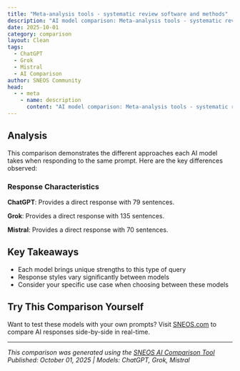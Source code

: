 ```yaml
---
title: "Meta-analysis tools - systematic review software and methods"
description: "AI model comparison: Meta-analysis tools - systematic review software and methods..."
date: 2025-10-01
category: comparison
layout: Clean
tags:
  - ChatGPT
  - Grok
  - Mistral
  - AI Comparison
author: SNEOS Community
head:
  - - meta
    - name: description
      content: "AI model comparison: Meta-analysis tools - systematic review software and methods..."
---
```


<ChatComparison
  title="Meta-analysis tools - systematic review software and methods"
  prompt="Meta-analysis tools - systematic review software and methods"
  :responses='{
    "ChatGPT": "Certainly! Meta-analysis and systematic reviews are crucial methods in evidence-based research, helping to synthesize results from multiple studies. Various software tools and methodological approaches assist researchers in conducting these analyses efficiently and accurately. Below is an overview of popular meta-analysis tools and common systematic review methods.\n\n### Popular Meta-Analysis and Systematic Review Software Tools\n\n1. **RevMan (Review Manager)**\n   - Developed by Cochrane Collaboration.\n   - Free to use.\n   - Supports data entry, meta-analysis, risk of bias assessment, and generating forest plots.\n   - Widely used for Cochrane systematic reviews.\n\n2. **EndNote / Zotero / Mendeley**\n   - Reference management tools.\n   - Useful for organizing literature during systematic reviews.\n   - EndNote has features to assist with citation screening but not for meta-analysis per se.\n\n3. **Covidence**\n   - Online platform for managing systematic reviews.\n   - Supports collaboration, study screening, data extraction, and risk of bias assessment.\n   - Integration with reference managers.\n   - Subscription-based.\n\n4. **Rayyan**\n   - Free web tool for screening and selecting studies.\n   - Useful for blinding reviewers and resolving conflicts during study selection.\n\n5. **Comprehensive Meta-Analysis (CMA)**\n   - Commercial software focused solely on meta-analysis.\n   - Supports numerous effect size calculations and advanced meta-analytic methods.\n   - User-friendly interface.\n\n6. **Stata / R (metafor, meta, or meta-analysis packages)**\n   - Powerful statistical software.\n   - R packages such as \u0060metafor\u0060, \u0060meta\u0060, \u0060metaSEM\u0060 provide flexible meta-analysis functionalities.\n   - Requires programming skills.\n   - Stata has meta-analysis modules (e.g., \u0060metan\u0060, \u0060metareg\u0060).\n\n7. **JASP**\n   - Free open-source statistical software with meta-analysis modules.\n   - User-friendly GUI.\n\n8. **DistillerSR**\n   - Commercial online platform designed for systematic reviews.\n   - Supports screening, data extraction, and reporting.\n\n9. **EPPI-Reviewer**\n   - Comprehensive web-based software for managing systematic reviews and meta-analysis.\n   - Supports text mining, screening, coding, and analysis.\n   - Subscription-based.\n\n10. **Meta-Essentials (Excel Tool)**\n    - Free Excel spreadsheets for meta-analysis of various data types.\n    - Useful for simple meta-analyses.\n\n---\n\n### Common Methods and Steps in Systematic Reviews with Meta-Analysis\n\n1. **Define Research Question and Protocol**\n   - Formulate using PICO (Population, Intervention, Comparison, Outcome).\n   - Register protocol (e.g., PROSPERO).\n\n2. **Literature Search**\n   - Comprehensive search in multiple databases (PubMed, Embase, Cochrane Library).\n   - Use of systematic search strategies.\n\n3. **Study Selection**\n   - Screen titles and abstracts against inclusion/exclusion criteria.\n   - Use of tools like Covidence or Rayyan improves efficiency and blinding.\n\n4. **Data Extraction**\n   - Extract relevant data: study characteristics, interventions, outcomes, effect sizes.\n   - Use piloted extraction forms.\n\n5. **Assessment of Risk of Bias**\n   - Use tools like Cochrane Risk of Bias (RoB 2), ROBINS-I (non-randomized studies).\n   - Important for interpreting results and sensitivity analyses.\n\n6. **Data Synthesis and Meta-Analysis**\n   - Calculate effect sizes (e.g., odds ratios, mean differences).\n   - Choose model: fixed-effect or random-effects (random-effects common due to heterogeneity).\n   - Assess heterogeneity (I\u00B2 statistic, Chi-square test).\n   - Perform subgroup and sensitivity analyses as appropriate.\n\n7. **Assess Publication Bias**\n   - Funnel plots, Egger\u2019s test.\n\n8. **Report Writing**\n   - Follow PRISMA guidelines.\n   - Transparent reporting of methodology and findings.\n\n---\n\n### Further Resources\n\n- **Cochrane Handbook for Systematic Reviews of Interventions:** Comprehensive guide for methodology.\n- **PRISMA Statement:** Reporting guideline.\n- **Books:**\n  - *Introduction to Meta-Analysis* by Borenstein et al.\n  - *Systematic Reviews in Health Care* by Egger et al.\n\n---\n\nIf you want, I can help you choose a suitable tool based on your specific project or provide guidance on a particular step.",
    "Grok": "Meta-analysis and systematic reviews are critical components of evidence-based research, particularly in fields like medicine, psychology, and social sciences. They involve the systematic collection, evaluation, and synthesis of data from multiple studies to arrive at more robust conclusions. Various software tools and methods can assist researchers in conducting these analyses efficiently. Below is an overview of systematic review software, meta-analysis tools, and methodologies.\n\n---\n\n### **Systematic Review Software**\nSystematic review software helps researchers manage the process of screening, selecting, and organizing studies, as well as documenting the review process. These tools often include features for collaboration, data extraction, and reporting.\n\n1. **Covidence**  \n   - **Purpose**: Streamlines the process of study screening, selection, and data extraction for systematic reviews.\n   - **Features**: \n     - Import citations from reference management software.\n     - Collaborative screening and conflict resolution.\n     - Risk of bias assessment.\n     - Export data for meta-analysis.\n   - **Pricing**: Subscription-based (offers institutional licenses and free trials).\n   - **Best for**: Teams conducting systematic reviews in healthcare and clinical research.\n\n2. **Rayyan**  \n   - **Purpose**: A free, web-based tool for screening and selecting studies.\n   - **Features**:\n     - Import references and deduplicate them.\n     - Collaborative screening with blinding options.\n     - AI-powered suggestions for inclusion/exclusion.\n   - **Pricing**: Free for basic features; premium plans available.\n   - **Best for**: Small teams or individual researchers on a budget.\n\n3. **DistillerSR**  \n   - **Purpose**: An advanced platform for systematic reviews with automation features.\n   - **Features**:\n     - AI-assisted screening and data extraction.\n     - Customizable workflows and forms.\n     - Audit trails for transparency.\n   - **Pricing**: Subscription-based, often used by larger organizations.\n   - **Best for**: Large-scale reviews or regulatory submissions.\n\n4. **EPPI-Reviewer**  \n   - **Purpose**: Software for systematic reviews and evidence synthesis.\n   - **Features**:\n     - Supports qualitative and quantitative reviews.\n     - Coding tools for thematic analysis.\n     - Integration with meta-analysis tools.\n   - **Pricing**: Subscription-based with free versions for small projects.\n   - **Best for**: Social science and education researchers.\n\n5. **RevMan (Review Manager)**  \n   - **Purpose**: Developed by Cochrane for preparing and maintaining systematic reviews.\n   - **Features**:\n     - Tools for creating protocols and full reviews.\n     - Risk of bias assessment.\n     - Built-in meta-analysis capabilities.\n   - **Pricing**: Free to use.\n   - **Best for**: Researchers conducting Cochrane reviews or following strict guidelines.\n\n---\n\n### **Meta-Analysis Software**\nMeta-analysis tools focus on statistically combining data from multiple studies to calculate overall effect sizes, heterogeneity, and confidence intervals.\n\n1. **RevMan (Review Manager)**  \n   - As mentioned above, RevMan includes meta-analysis capabilities.\n   - **Features**:\n     - Forest plots, funnel plots, and subgroup analysis.\n     - Support for fixed-effect and random-effects models.\n   - **Best for**: Researchers following Cochrane guidelines.\n\n2. **Comprehensive Meta-Analysis (CMA)**  \n   - **Purpose**: User-friendly software for conducting meta-analyses.\n   - **Features**:\n     - Wide range of effect size calculations (e.g., odds ratios, risk ratios, standardized mean differences).\n     - Forest plots, subgroup analysis, and publication bias tests.\n     - Easy-to-use interface for beginners.\n   - **Pricing**: Paid (offers academic discounts).\n   - **Best for**: Researchers who need a standalone tool with detailed reporting.\n\n3. **Metafor (R Package)**  \n   - **Purpose**: A free package in R for conducting meta-analyses.\n   - **Features**:\n     - Flexible and customizable analyses (fixed-effect, random-effects, meta-regression).\n     - Visualization of results (forest plots, funnel plots).\n     - Handles complex datasets.\n   - **Pricing**: Free (requires R programming knowledge).\n   - **Best for**: Researchers comfortable with coding and statistical analysis.\n\n4. **Stata**  \n   - **Purpose**: A general-purpose statistical software with strong meta-analysis capabilities.\n   - **Features**:\n     - Commands and modules for meta-analysis (e.g., \u0060meta\u0060 suite).\n     - Supports meta-regression and network meta-analysis.\n     - Advanced graphical outputs.\n   - **Pricing**: Paid (academic pricing available).\n   - **Best for**: Statisticians and researchers already using Stata.\n\n5. **MetaXL**  \n   - **Purpose**: An Excel add-in for meta-analysis.\n   - **Features**:\n     - User-friendly for Excel users.\n     - Forest plots, funnel plots, and heterogeneity statistics.\n     - Supports network meta-analysis.\n   - **Pricing**: Free.\n   - **Best for**: Researchers seeking a simple, no-cost tool integrated with Excel.\n\n6. **OpenMeta[Analyst]**  \n   - **Purpose**: A free, open-source tool for meta-analysis.\n   - **Features**:\n     - Supports various effect size measures.\n     - Forest plots and publication bias assessments.\n     - User-friendly interface.\n   - **Pricing**: Free.\n   - **Best for**: Researchers looking for a no-cost, standalone meta-analysis tool.\n\n---\n\n### **Methods for Conducting Meta-Analysis and Systematic Reviews**\nBeyond software, following a structured methodology is crucial for conducting high-quality systematic reviews and meta-analyses. Below are key steps and considerations:\n\n1. **Developing a Protocol**  \n   - Define the research question using frameworks like PICO (Population, Intervention, Comparison, Outcome).\n   - Specify inclusion/exclusion criteria.\n   - Register the protocol on platforms like PROSPERO (for health-related reviews).\n\n2. **Literature Search**  \n   - Search multiple databases (e.g., PubMed, Embase, Cochrane Library, Scopus).\n   - Use systematic search strings with Boolean operators.\n   - Include gray literature and unpublished studies to reduce publication bias.\n\n3. **Screening and Selection**  \n   - Screen titles and abstracts based on predefined criteria.\n   - Full-text review for final inclusion.\n   - Use tools like Covidence or Rayyan for collaborative screening.\n\n4. **Data Extraction**  \n   - Extract relevant data (e.g., sample size, effect sizes, study characteristics).\n   - Use standardized forms or templates to ensure consistency.\n\n5. **Quality Assessment**  \n   - Assess the risk of bias using tools like:\n     - **Cochrane Risk of Bias Tool** (for RCTs).\n     - **ROBINS-I** (for non-randomized studies).\n     - **Newcastle-Ottawa Scale** (for observational studies).\n   - Evaluate the overall quality of evidence using frameworks like GRADE (Grading of Recommendations Assessment, Development, and Evaluation).\n\n6. **Statistical Analysis (Meta-Analysis)**  \n   - Choose an effect size metric (e.g., odds ratio, risk ratio, mean difference).\n   - Select a model:\n     - **Fixed-effect model**: Assumes a common effect size across studies.\n     - **Random-effects model**: Accounts for variability between studies.\n   - Assess heterogeneity using I\u00B2 and \u03C4\u00B2 statistics.\n   - Test for publication bias using funnel plots or Egger\u2019s test.\n   - Conduct subgroup or sensitivity analyses if needed.\n\n7. **Reporting**  \n   - Follow reporting guidelines such as:\n     - **PRISMA (Preferred Reporting Items for Systematic Reviews and Meta-Analyses)** for systematic reviews and meta-analyses.\n     - **MOOSE (Meta-analysis Of Observational Studies in Epidemiology)** for observational studies.\n   - Include flow diagrams, forest plots, and detailed methodology sections.\n\n8. **Advanced Techniques**  \n   - **Meta-regression**: Explore sources of heterogeneity based on study characteristics.\n   - **Network Meta-Analysis (NMA)**: Compare multiple interventions simultaneously using tools like Stata or R packages (\u0060netmeta\u0060).\n   - **Individual Participant Data (IPD) Meta-Analysis**: Use raw data from studies for more detailed analysis.\n\n---\n\n### **Additional Resources**\n- **Cochrane Handbook for Systematic Reviews of Interventions**: A comprehensive guide for conducting systematic reviews and meta-analyses.\n- **PRISMA Checklist and Flow Diagram**: Essential for transparent reporting.\n- **Online Courses**: Platforms like Coursera and FutureLearn offer courses on systematic reviews and meta-analysis.\n- **Community Support**: Join forums like the Cochrane Community or ResearchGate for advice and collaboration.\n\nBy combining the right software with rigorous methodology, researchers can ensure their systematic reviews and meta-analyses are reliable, reproducible, and impactful. Let me know if you\u0027d like a deeper dive into a specific tool or method!",
    "Mistral": "Conducting a meta-analysis or systematic review involves synthesizing data from multiple studies to draw more robust conclusions. Several tools and software are available to assist researchers in this process. Here are some commonly used tools and methods:\n\n### Software for Systematic Reviews and Meta-Analyses\n\n1. **RevMan (Review Manager)**\n   - Developed by the Cochrane Collaboration.\n   - Used for preparing and maintaining Cochrane reviews.\n   - Supports data entry, analysis, and graphical representation.\n\n2. **Comprehensive Meta-Analysis (CMA)**\n   - User-friendly software for conducting meta-analyses.\n   - Supports various statistical methods and graphical displays.\n\n3. **MetaXL**\n   - An add-in for Microsoft Excel.\n   - Useful for conducting meta-analyses and creating forest plots.\n\n4. **Stata**\n   - A general-purpose statistical software package.\n   - Offers commands for meta-analysis, including \u0060metan\u0060, \u0060metareg\u0060, and \u0060metafunnel\u0060.\n\n5. **R (with meta and metafor packages)**\n   - Open-source statistical software.\n   - The \u0060meta\u0060 and \u0060metafor\u0060 packages provide extensive tools for meta-analysis.\n\n6. **EPPI-Reviewer**\n   - Developed by the EPPI-Centre.\n   - Supports systematic reviews, including data extraction, synthesis, and reporting.\n\n7. **DistillerSR**\n   - A web-based systematic review software.\n   - Facilitates data extraction, quality assessment, and synthesis.\n\n8. **Covidence**\n   - A web-based platform for systematic reviews.\n   - Supports screening, data extraction, and risk of bias assessment.\n\n9. **Rayyan**\n   - A web and mobile app for systematic reviews.\n   - Facilitates the screening process and collaboration among reviewers.\n\n### Methods for Conducting Meta-Analyses\n\n1. **Fixed-Effect Model**\n   - Assumes that all studies share a common effect size.\n   - Useful when studies are homogeneous.\n\n2. **Random-Effects Model**\n   - Assumes that the true effect size varies across studies.\n   - Useful when studies are heterogeneous.\n\n3. **Forest Plot**\n   - A graphical display of the results of individual studies and the overall effect size.\n   - Helps visualize the heterogeneity and precision of the estimates.\n\n4. **Funnel Plot**\n   - A scatter plot of the effect sizes against their standard errors.\n   - Used to assess publication bias.\n\n5. **Heterogeneity Assessment**\n   - Measures such as Cochran\u0027s Q test, I\u00B2 statistic, and Tau\u00B2 are used to assess heterogeneity.\n   - Helps determine the appropriateness of the fixed-effect or random-effects model.\n\n6. **Subgroup Analysis**\n   - Examines whether the effect size varies across different subgroups.\n   - Useful for exploring sources of heterogeneity.\n\n7. **Meta-Regression**\n   - A statistical method to explore the relationship between study characteristics and effect sizes.\n   - Helps identify factors that may influence the effect size.\n\n8. **Sensitivity Analysis**\n   - Involves repeating the analysis with different assumptions or excluding certain studies.\n   - Helps assess the robustness of the findings.\n\n### Reporting Guidelines\n\n1. **PRISMA (Preferred Reporting Items for Systematic Reviews and Meta-Analyses)**\n   - A checklist and flow diagram for reporting systematic reviews and meta-analyses.\n   - Ensures transparency and completeness in reporting.\n\n2. **MOOSE (Meta-analysis Of Observational Studies in Epidemiology)**\n   - A checklist for reporting meta-analyses of observational studies.\n   - Ensures comprehensive reporting of methods and results.\n\n3. **AMSTAR (A Measurement Tool to Assess Systematic Reviews)**\n   - A tool for assessing the methodological quality of systematic reviews.\n   - Helps evaluate the rigor and reliability of the review process.\n\n### Additional Resources\n\n1. **Cochrane Handbook for Systematic Reviews of Interventions**\n   - A comprehensive guide for conducting systematic reviews.\n   - Provides detailed methods and best practices.\n\n2. **GRADE (Grading of Recommendations Assessment, Development and Evaluation)**\n   - A system for rating the quality of evidence and strength of recommendations.\n   - Useful for assessing the certainty of the evidence.\n\nBy utilizing these tools and methods, researchers can conduct high-quality systematic reviews and meta-analyses, ensuring that their findings are robust and reliable."
  }'
  published-date="12:18"
/>

## Analysis

This comparison demonstrates the different approaches each AI model takes when responding to the same prompt. Here are the key differences observed:

### Response Characteristics

**ChatGPT**: Provides a direct response with 79 sentences. 

**Grok**: Provides a direct response with 135 sentences. 

**Mistral**: Provides a direct response with 70 sentences. 

## Key Takeaways

- Each model brings unique strengths to this type of query
- Response styles vary significantly between models
- Consider your specific use case when choosing between these models

## Try This Comparison Yourself

Want to test these models with your own prompts? Visit [SNEOS.com](https://sneos.com) to compare AI responses side-by-side in real-time.

---

*This comparison was generated using the [SNEOS AI Comparison Tool](https://sneos.com)*
*Published: October 01, 2025 | Models: ChatGPT, Grok, Mistral*
